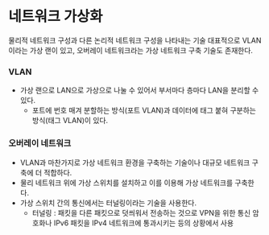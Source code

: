# 네트워크 가상화
물리적 네트워크 구성과 다른 논리적 네트워크 구성을 나타내는 기술
대표적으로 VLAN이라는 가상 랜이 있고, 오버레이 네트워크라는 가상 네트워크 구축 기술도 존재한다.

### VLAN
- 가상 랜으로 LAN으로 가상으로 나눌 수 있어서 부서마다 층마다 LAN을 분리할 수 있다.
  - 포트에 번호 매겨 분할하는 방식(포트 VLAN)과 데이터에 태그 붙혀 구분하는 방식(태그 VLAN)이 있다.
### 오버레이 네트워크
- VLAN과 마찬가지로 가상 네트워크 환경을 구축하는 기술이나 대규모 네트워크 구축에 더 적합하다.
- 물리 네트워크 위에 가상 스위치를 설치하고 이를 이용해 가상 네트워크를 구축한다.
- 가상 스위치 간의 통신에서는 터널링이라는 기술을 사용한다.
  - 터널링 : 패킷을 다른 패킷으로 덧씌워서 전송하는 것으로 VPN을 위한 통신 암호화나 IPv6 패킷을 IPv4 네트워크에 통과시키는 등의 상황에서 사용
